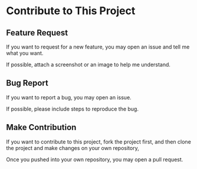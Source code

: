 # Contribute to This Project

## Feature Request

If you want to request for a new feature, you may open an issue and tell me what you want.

If possible, attach a screenshot or an image to help me understand.



## Bug Report

If you want to report a bug, you may open an issue.

If possible, please include steps to reproduce the bug.




## Make Contribution

If you want to contribute to this project, fork the project first, and then clone the project and make changes on your own repository,

Once you pushed into your own repository, you may open a pull request.
